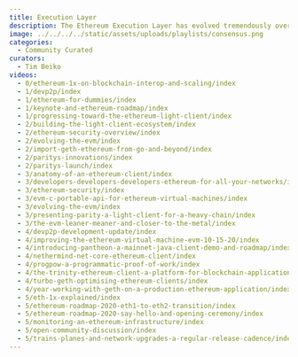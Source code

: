 ```yaml
---
title: Execution Layer
description: The Ethereum Execution Layer has evolved tremendously over the years. This playlist runs through the challenges, solutions and technical breakthroughs that protocol developers have come across when maintaining Ethereum over the years. It also highlights Ethereum client launches, and community roundtables about the roadmap for the protocol. Follow the history of Ethereum’s execution layer, and how conversations about it have evolved from devcon to devcon!
image: ../../../../static/assets/uploads/playlists/consensus.png
categories:
  - Community Curated
curators:
  - Tim Beiko
videos:
  - 0/ethereum-1x-on-blockchain-interop-and-scaling/index
  - 1/devp2p/index
  - 1/ethereum-for-dummies/index
  - 1/keynote-and-ethereum-roadmap/index
  - 1/progressing-toward-the-ethereum-light-client/index
  - 2/building-the-light-client-ecosystem/index
  - 2/ethereum-security-overview/index
  - 2/evolving-the-evm/index
  - 2/import-geth-ethereum-from-go-and-beyond/index
  - 2/paritys-innovations/index
  - 2/paritys-launch/index
  - 3/anatomy-of-an-ethereum-client/index
  - 3/developers-developers-developers-ethereum-for-all-your-networks/index
  - 3/ethereum-security/index
  - 3/evm-c-portable-api-for-ethereum-virtual-machines/index
  - 3/evolving-the-evm/index
  - 3/presenting-parity-a-light-client-for-a-heavy-chain/index
  - 3/the-evm-leaner-meaner-and-closer-to-the-metal/index
  - 4/devp2p-development-update/index
  - 4/improving-the-ethereum-virtual-machine-evm-10-15-20/index
  - 4/introducing-pantheon-a-mainnet-java-client-demo-and-roadmap/index
  - 4/nethermind-net-core-ethereum-client/index
  - 4/progpow-a-programmatic-proof-of-work/index
  - 4/the-trinity-ethereum-client-a-platform-for-blockchain-applications/index
  - 4/turbo-geth-optimising-ethereum-clients/index
  - 4/year-working-with-geth-on-a-production-ethereum-application/index
  - 5/eth-1x-explained/index
  - 5/ethereum-roadmap-2020-eth1-to-eth2-transition/index
  - 5/ethereum-roadmap-2020-say-hello-and-opening-ceremony/index
  - 5/monitoring-an-ethereum-infrastructure/index
  - 5/open-community-discussion/index
  - 5/trains-planes-and-network-upgrades-a-regular-release-cadence/index
---
```

